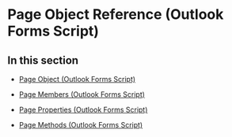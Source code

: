 
# Page Object Reference (Outlook Forms Script)

## In this section


-  [Page Object (Outlook Forms Script)](836941c3-c768-151a-65a5-41c71493033a.md)
    
-  [Page Members (Outlook Forms Script)](430d453a-6727-4dc6-bc77-0ec9866b4a38.md)
    
-  [Page Properties (Outlook Forms Script)](aeaf2aae-5429-4431-b094-d3db9215bdbc.md)
    
-  [Page Methods (Outlook Forms Script)](f0f6d0c8-3ee8-4f04-a611-795739c881aa.md)
    
